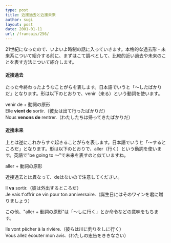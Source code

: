 ```yaml
---
type: post
title: 近接過去と近接未来
author: sugi
layout: post
date: 2001-01-11
url: /francais/256/
---
```

21世紀になったので、いよいよ時制の話に入っていきます。本格的な過去形・未来系について紹介する前に、まずはこて調べとして、比較的近い過去や未来のことを表す方法について紹介します。

#### 近接過去

たった今終わったようなことがらを表します。日本語でいうと「～したばかりだ」となります。形は以下のとおりで、venir（来る）という動詞を使います。

<div class="formula">
  venir de + 動詞の原形
</div>

<div class="example">
  Elle <strong>vient de</strong> sortir.（彼女は出て行ったばかりだ）
</div>

<div class="example">
  Nous <strong>venons de</strong> rentrer.（わたしたちは帰ってきたばかりだ）
</div>

#### 近接未来

上とは逆にこれからすぐ起きることがらを表します。日本語でいうと「～するところだ」となります。形は以下のとおりで、aller（行く）という動詞を使います。英語で"be going to ～"で未来を表すのと似ていますね。

<div class="formula">
  aller + 動詞の原形
</div>

近接過去とは異なって、deはないので注意してください。

<div class="example">
  Il <strong>va</strong> sortir.（彼は外出するところだ）
</div>

<div class="example">
  Je vais t'offrir ce vin pour ton anniversaire.（誕生日にはそのワインを君に贈りましょう）
</div>

この他、"aller + 動詞の原形"は「～しに行く」とか命令などの意味をもちます。

<div class="example">
  Ils vont p&ecirc;cher &agrave; la rivi&egrave;re.（彼らは川に釣りをしに行く）
</div>

<div class="example">
  Vous allez &eacute;couter mon avis.（わたしの忠告をききなさい）
</div>